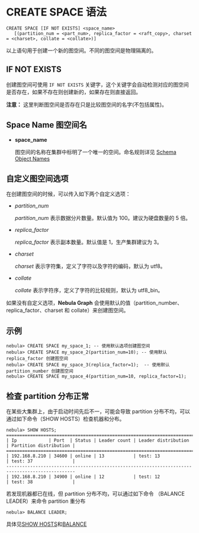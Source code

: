 # CREATE SPACE 语法

```ngql
CREATE SPACE [IF NOT EXISTS] <space_name>
   [(partition_num = <part_num>, replica_factor = <raft_copy>, charset = <charset>, collate = <collate>)]
```

以上语句用于创建一个新的图空间。不同的图空间是物理隔离的。

## IF NOT EXISTS

创建图空间可使用 `IF NOT EXISTS` 关键字，这个关键字会自动检测对应的图空间是否存在，如果不存在则创建新的，如果存在则直接返回。

**注意：** 这里判断图空间是否存在只是比较图空间的名字(不包括属性)。

## Space Name 图空间名

* **space_name**

    图空间的名称在集群中标明了一个唯一的空间。命名规则详见 [Schema Object Names](../../3.language-structure/schema-object-names.md)

## 自定义图空间选项

在创建图空间的时候，可以传入如下两个自定义选项：

* _partition_num_

    _partition_num_ 表示数据分片数量。默认值为 100。建议为硬盘数量的 5 倍。

* _replica_factor_

    _replica_factor_ 表示副本数量。默认值是 1，生产集群建议为 3。

* _charset_

    _charset_ 表示字符集，定义了字符以及字符的编码，默认为 utf8。

* _collate_

    _collate_ 表示字符序，定义了字符的比较规则，默认为 utf8_bin。

如果没有自定义选项，**Nebula Graph** 会使用默认的值（partition_number、replica_factor、charset 和 collate）来创建图空间。

## 示例

```ngql
nebula> CREATE SPACE my_space_1; -- 使用默认选项创建图空间
nebula> CREATE SPACE my_space_2(partition_num=10); -- 使用默认 replica_factor 创建图空间
nebula> CREATE SPACE my_space_3(replica_factor=1);  -- 使用默认 partition_number 创建图空间
nebula> CREATE SPACE my_space_4(partition_num=10, replica_factor=1);
```

## 检查 partition 分布正常

在某些大集群上，由于启动时间先后不一，可能会导致 partition 分布不均，可以通过如下命令（SHOW HOSTS）检查机器和分布。

```ngql
nebula> SHOW HOSTS;
================================================================================================
| Ip            | Port  | Status | Leader count | Leader distribution | Partition distribution |
================================================================================================
| 192.168.8.210 | 34600 | online | 13           | test: 13            | test: 37               |
------------------------------------------------------------------------------------------------
| 192.168.8.210 | 34900 | online | 12           | test: 12            | test: 38               |
```

若发现机器都已在线，但 partition 分布不均，可以通过如下命令 （BALANCE LEADER）来命令 partition 重分布

```ngql
nebula> BALANCE LEADER;
```

具体见[SHOW HOSTS](../../2.query-language/4.statement-syntax/3.utility-statements/show-statements/show-hosts-syntax.md)和[BALANCE](../../../3.build-develop-and-administration/4.storage-service-administration/storage-balance.md)
